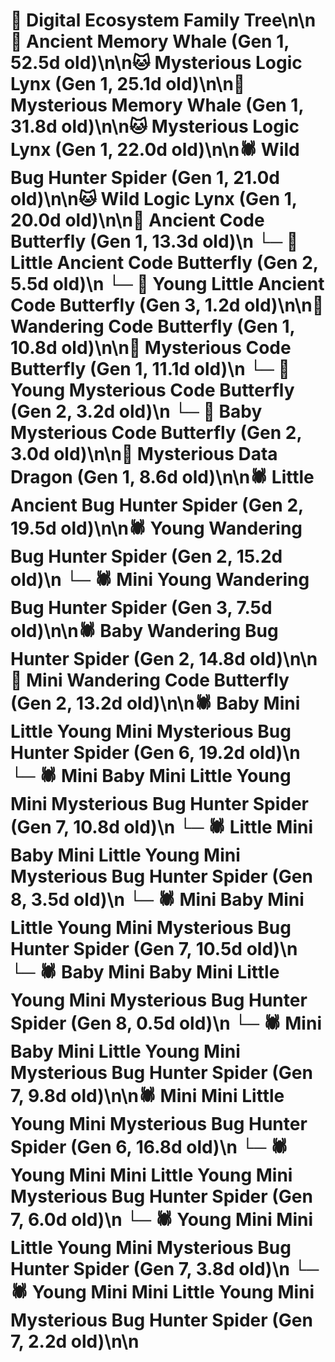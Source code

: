 # 🌳 Digital Ecosystem Family Tree\n\n🐋 Ancient Memory Whale (Gen 1, 52.5d old)\n\n🐱 Mysterious Logic Lynx (Gen 1, 25.1d old)\n\n🐋 Mysterious Memory Whale (Gen 1, 31.8d old)\n\n🐱 Mysterious Logic Lynx (Gen 1, 22.0d old)\n\n🕷️ Wild Bug Hunter Spider (Gen 1, 21.0d old)\n\n🐱 Wild Logic Lynx (Gen 1, 20.0d old)\n\n🦋 Ancient Code Butterfly (Gen 1, 13.3d old)\n  └─ 🦋 Little Ancient Code Butterfly (Gen 2, 5.5d old)\n    └─ 🦋 Young Little Ancient Code Butterfly (Gen 3, 1.2d old)\n\n🦋 Wandering Code Butterfly (Gen 1, 10.8d old)\n\n🦋 Mysterious Code Butterfly (Gen 1, 11.1d old)\n  └─ 🦋 Young Mysterious Code Butterfly (Gen 2, 3.2d old)\n  └─ 🦋 Baby Mysterious Code Butterfly (Gen 2, 3.0d old)\n\n🐉 Mysterious Data Dragon (Gen 1, 8.6d old)\n\n🕷️ Little Ancient Bug Hunter Spider (Gen 2, 19.5d old)\n\n🕷️ Young Wandering Bug Hunter Spider (Gen 2, 15.2d old)\n  └─ 🕷️ Mini Young Wandering Bug Hunter Spider (Gen 3, 7.5d old)\n\n🕷️ Baby Wandering Bug Hunter Spider (Gen 2, 14.8d old)\n\n🦋 Mini Wandering Code Butterfly (Gen 2, 13.2d old)\n\n🕷️ Baby Mini Little Young Mini Mysterious Bug Hunter Spider (Gen 6, 19.2d old)\n  └─ 🕷️ Mini Baby Mini Little Young Mini Mysterious Bug Hunter Spider (Gen 7, 10.8d old)\n    └─ 🕷️ Little Mini Baby Mini Little Young Mini Mysterious Bug Hunter Spider (Gen 8, 3.5d old)\n  └─ 🕷️ Mini Baby Mini Little Young Mini Mysterious Bug Hunter Spider (Gen 7, 10.5d old)\n    └─ 🕷️ Baby Mini Baby Mini Little Young Mini Mysterious Bug Hunter Spider (Gen 8, 0.5d old)\n  └─ 🕷️ Mini Baby Mini Little Young Mini Mysterious Bug Hunter Spider (Gen 7, 9.8d old)\n\n🕷️ Mini Mini Little Young Mini Mysterious Bug Hunter Spider (Gen 6, 16.8d old)\n  └─ 🕷️ Young Mini Mini Little Young Mini Mysterious Bug Hunter Spider (Gen 7, 6.0d old)\n  └─ 🕷️ Young Mini Mini Little Young Mini Mysterious Bug Hunter Spider (Gen 7, 3.8d old)\n  └─ 🕷️ Young Mini Mini Little Young Mini Mysterious Bug Hunter Spider (Gen 7, 2.2d old)\n\n